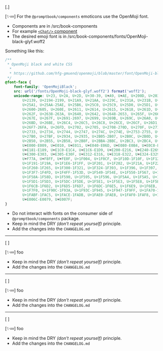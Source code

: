 [.]

[✨💤] For the `@promptbook/components` emoticons use the OpenMoji font.

-   Components are in /src/book-components
-   For example [`<Chat/>` component](/src/book-components/Chat/Chat/Chat.tsx)
-   The desired emoji font is in /src/book-components/fonts/OpenMoji-black-glyf.woff2

Something like this:

```css
/**
 * OpenMoji black and white CSS
  *
  * https://github.com/hfg-gmuend/openmoji/blob/master/font/OpenMoji-black-glyf/openmoji.css
 */
@font-face {
    font-family: 'OpenMojiBlack';
    src: url('/fonts/OpenMoji-black-glyf.woff2') format('woff2');
    unicode-range: U+23, U+2A, U+2D, U+30-39, U+A9, U+AE, U+200D, U+203C, U+2049, U+20E3, U+2117, U+2120, U+2122,
        U+2139, U+2194-2199, U+21A9, U+21AA, U+229C, U+231A, U+231B, U+2328, U+23CF, U+23E9-23F3, U+23F8-23FE, U+24C2,
        U+25A1, U+25AA-25AE, U+25B6, U+25C0, U+25C9, U+25D0, U+25D1, U+25E7-25EA, U+25ED, U+25EE, U+25FB-25FE,
        U+2600-2605, U+260E, U+2611, U+2614, U+2615, U+2618, U+261D, U+2620, U+2622, U+2623, U+2626, U+262A, U+262E,
        U+262F, U+2638-263A, U+2640, U+2642, U+2648-2653, U+265F, U+2660, U+2663, U+2665, U+2666, U+2668, U+267B,
        U+267E, U+267F, U+2691-2697, U+2699, U+269B, U+269C, U+26A0, U+26A1, U+26A7, U+26AA, U+26AB, U+26B0, U+26B1,
        U+26BD, U+26BE, U+26C4, U+26C5, U+26C8, U+26CE, U+26CF, U+26D1, U+26D3, U+26D4, U+26E9, U+26EA, U+26F0-26F5,
        U+26F7-26FA, U+26FD, U+2702, U+2705, U+2708-270D, U+270F, U+2712, U+2714, U+2716, U+271D, U+2721, U+2728,
        U+2733, U+2734, U+2744, U+2747, U+274C, U+274E, U+2753-2755, U+2757, U+2763, U+2764, U+2795-2797, U+27A1,
        U+27B0, U+27BF, U+2934, U+2935, U+2B05-2B07, U+2B0C, U+2B0D, U+2B1B, U+2B1C, U+2B1F-2B24, U+2B2E, U+2B2F,
        U+2B50, U+2B55, U+2B58, U+2B8F, U+2BBA-2BBC, U+2BC3, U+2BC4, U+2BEA, U+2BEB, U+3030, U+303D, U+3297, U+3299,
        U+E000-E009, U+E010, U+E011, U+E040-E06D, U+E080-E0B4, U+E0C0-E0CC, U+E0FF-E10D, U+E140-E14A, U+E150-E157,
        U+E181-E189, U+E1C0-E1C4, U+E1C6-E1D9, U+E200-E216, U+E240-E269, U+E280-E283, U+E2C0-E2C4, U+E2C6-E2DA,
        U+E300-E303, U+E305-E30F, U+E312-E316, U+E318-E322, U+E324-E329, U+E32B, U+E340-E348, U+E380, U+E381, U+F000,
        U+F77A, U+F8FF, U+FE0F, U+1F004, U+1F0CF, U+1F10D-1F10F, U+1F12F, U+1F16D-1F171, U+1F17E, U+1F17F, U+1F18E,
        U+1F191-1F19A, U+1F1E6-1F1FF, U+1F201, U+1F202, U+1F21A, U+1F22F, U+1F232-1F23A, U+1F250, U+1F251,
        U+1F260-1F265, U+1F300-1F321, U+1F324-1F393, U+1F396, U+1F397, U+1F399-1F39B, U+1F39E-1F3F0, U+1F3F3-1F3F5,
        U+1F3F7-1F4FD, U+1F4FF-1F53D, U+1F549-1F54E, U+1F550-1F567, U+1F56F, U+1F570, U+1F573-1F57A, U+1F587,
        U+1F58A-1F58D, U+1F590, U+1F595, U+1F596, U+1F5A4, U+1F5A5, U+1F5A8, U+1F5B1, U+1F5B2, U+1F5BC, U+1F5C2-1F5C4,
        U+1F5D1-1F5D3, U+1F5DC-1F5DE, U+1F5E1, U+1F5E3, U+1F5E8, U+1F5EF, U+1F5F3, U+1F5FA-1F64F, U+1F680-1F6C5,
        U+1F6CB-1F6D2, U+1F6D5-1F6D7, U+1F6DC-1F6E5, U+1F6E9, U+1F6EB, U+1F6EC, U+1F6F0, U+1F6F3-1F6FC, U+1F7E0-1F7EB,
        U+1F7F0, U+1F90C-1F93A, U+1F93C-1F945, U+1F947-1F9FF, U+1FA70-1FA7C, U+1FA80-1FA88, U+1FA90-1FABD,
        U+1FABF-1FAC5, U+1FACE-1FADB, U+1FAE0-1FAE8, U+1FAF0-1FAF8, U+1FBC5-1FBC9, U+E0061-E0067, U+E0069,
        U+E006C-E0079, U+E007F;
}
```

-   Do not interact with fonts on the consumer side of `@promptbook/components` package.
-   Keep in mind the DRY _(don't repeat yourself)_ principle.
-   Add the changes into the `CHANGELOG.md`

---

[ ]

[✨💤] foo

-   Keep in mind the DRY _(don't repeat yourself)_ principle.
-   Add the changes into the `CHANGELOG.md`

---

[ ]

[✨💤] foo

-   Keep in mind the DRY _(don't repeat yourself)_ principle.
-   Add the changes into the `CHANGELOG.md`

---

[ ]

[✨💤] foo

-   Keep in mind the DRY _(don't repeat yourself)_ principle.
-   Add the changes into the `CHANGELOG.md`

